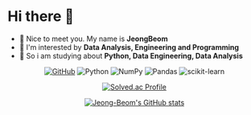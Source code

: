 

# Hi there 👋 
- 🔭 Nice to meet you. My name is **JeongBeom** 
- 🌱 I'm interested by **Data Analysis, Engineering and Programming** 
- 🤔 So i am studying about **Python, Data Engineering, Data Analysis**

<div align = 'center'>
  
[![GitHub](https://img.shields.io/badge/github-%23121011.svg?style=for-the-badge&logo=github&logoColor=white&link=https://github.com/Jeong-Beom/)](https://github.com/Jeong-Beom/)
![Python](https://img.shields.io/badge/python-3670A0?style=for-the-badge&logo=python&logoColor=ffdd54)
![NumPy](https://img.shields.io/badge/numpy-%23013243.svg?style=for-the-badge&logo=numpy&logoColor=white)
![Pandas](https://img.shields.io/badge/pandas-%23150458.svg?style=for-the-badge&logo=pandas&logoColor=white)
![scikit-learn](https://img.shields.io/badge/scikit--learn-%23F7931E.svg?style=for-the-badge&logo=scikit-learn&logoColor=white)
  
[![Solved.ac Profile](http://mazassumnida.wtf/api/v2/generate_badge?boj=bestcu115)](https://solved.ac/bestcu115/) 

[![Jeong-Beom's GitHub stats](https://github-readme-stats.vercel.app/api?username=Jeong-Beom&&show_icons=true&theme=cobalt)](https://github.com/anuraghazra/github-readme-stats)
  
</div>
